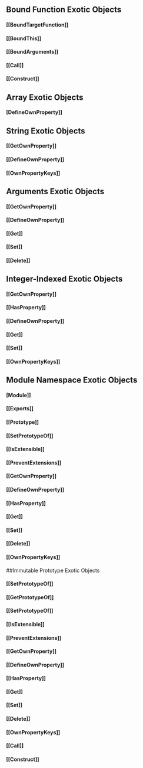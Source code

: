 
## Bound Function Exotic Objects
#### [[BoundTargetFunction]]
#### [[BoundThis]]
#### [[BoundArguments]]
#### [[Call]]
#### [[Construct]]


## Array Exotic Objects
#### [DefineOwnProperty]]


## String Exotic Objects
#### [[GetOwnProperty]] 
#### [[DefineOwnProperty]]
#### [[OwnPropertyKeys]]

## Arguments Exotic Objects
#### [[GetOwnProperty]]
#### [[DefineOwnProperty]]
#### [[Get]]
#### [[Set]]
#### [[Delete]]

## Integer-Indexed Exotic Objects
#### [[GetOwnProperty]]
#### [[HasProperty]]
#### [[DefineOwnProperty]]
#### [[Get]] 
#### [[Set]]
#### [[OwnPropertyKeys]]

## Module Namespace Exotic Objects
#### [Module]]
#### [[Exports]]
#### [[Prototype]]
#### [[SetPrototypeOf]]
#### [[IsExtensible]]
#### [[PreventExtensions]]
#### [[GetOwnProperty]]
#### [[DefineOwnProperty]] 
#### [[HasProperty]]
#### [[Get]]
#### [[Set]]
#### [[Delete]]	
#### [[OwnPropertyKeys]]


##Immutable Prototype Exotic Objects
#### [[SetPrototypeOf]]
#### [[GetPrototypeOf]] 
#### [[SetPrototypeOf]] 
#### [[IsExtensible]] 
#### [[PreventExtensions]] 
#### [[GetOwnProperty]]
#### [[DefineOwnProperty]]
#### [[HasProperty]]
#### [[Get]]
#### [[Set]]
#### [[Delete]]
#### [[OwnPropertyKeys]] 
#### [[Call]]
#### [[Construct]]

























